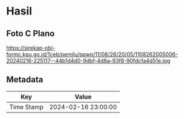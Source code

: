 # Hasil

## Foto C Plano

https://sirekap-obj-formc.kpu.go.id/1ceb/pemilu/ppwp/11/08/26/20/05/1108262005006-20240216-225117--44b1d4d0-9dbf-4d8a-93f8-90fdcfa4d51e.jpg


## Metadata

| Key        | Value               |
| ---------- | ------------------- |
| Time Stamp | 2024-02-16 23:00:00 |



